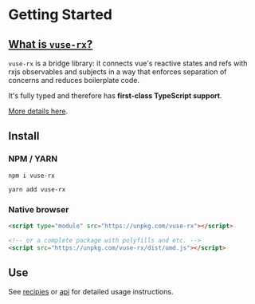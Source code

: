 # Getting Started

## [What is `vuse-rx`?](/guide/)

`vuse-rx` is a bridge library:
it connects vue's reactive states and refs with rxjs observables and subjects
in a way that enforces separation of concerns and reduces boilerplate code.

It's fully typed and therefore has **first-class TypeScript support**.

[More details here](/guide/).

## Install

### NPM / YARN
`npm i vuse-rx`

`yarn add vuse-rx`

### Native browser

```html
<script type="module" src="https://unpkg.com/vuse-rx"></script>

<!-- or a complete package with polyfills and etc. -->
<script src="https://unpkg.com/vuse-rx/dist/umd.js"></script>
```

## Use

See [recipies](/recipies/counter) or [api](api/use-rx-state) for detailed usage instructions.

